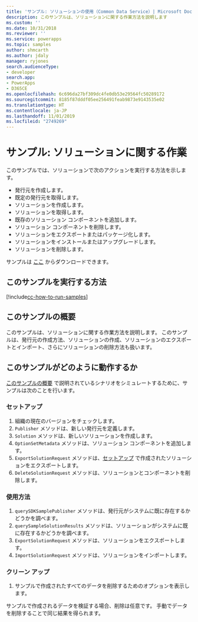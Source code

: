 ```yaml
---
title: 'サンプル: ソリューションの使用（Common Data Service）| Microsoft Docs'
description: このサンプルは、ソリューションに関する作業方法を説明します
ms.custom: ''
ms.date: 10/31/2018
ms.reviewer: ''
ms.service: powerapps
ms.topic: samples
author: shmcarth
ms.author: jdaly
manager: ryjones
search.audienceType:
- developer
search.app:
- PowerApps
- D365CE
ms.openlocfilehash: 6c696da27bf309dc4fe0db53e29564fc50289172
ms.sourcegitcommit: 8185f87dddf05ee256491feab9873e9143535e02
ms.translationtype: HT
ms.contentlocale: ja-JP
ms.lasthandoff: 11/01/2019
ms.locfileid: "2749269"
---
```

# <a name="sample-work-with-solutions"></a>サンプル: ソリューションに関する作業

<!-- https://docs.microsoft.com/dynamics365/customer-engagement/developer/sample-work-solutions -->

このサンプルでは、ソリューションで次のアクションを実行する方法を示します。

- 発行元を作成します。
- 既定の発行元を取得します。
- ソリューションを作成します。
- ソリューションを取得します。
- 既存のソリューション コンポーネントを追加します。
- ソリューション コンポーネントを削除します。
- ソリューションをエクスポートまたはパッケージ化します。
- ソリューションをインストールまたはアップグレードします。
- ソリューションを削除します。

サンプルは [ここ](https://github.com/Microsoft/PowerApps-Samples/tree/master/cds/orgsvc/C%23/WorkwithSolutions) からダウンロードできます。

## <a name="how-to-run-this-sample"></a>このサンプルを実行する方法

[!include[cc-how-to-run-samples](../../includes/cc-how-to-run-samples.md)]

## <a name="what-this-sample-does"></a>このサンプルの概要

このサンプルは、ソリューションに関する作業方法を説明します。 このサンプルは、発行元の作成方法、ソリューションの作成、ソリューションのエクスポートとインポート、さらにソリューションの削除方法も扱います。

## <a name="how-this-sample-works"></a>このサンプルがどのように動作するか

[このサンプルの概要](#what-this-sample-does) で説明されているシナリオをシミュレートするために、サンプルは次のことを行います。

### <a name="setup"></a>セットアップ

1. 組織の現在のバージョンをチェックします。
1. `Publisher` メソッドは、新しい発行元を定義します。 
1. `Solution` メソッドは、新しいソリューションを作成します。
1. `OptionSetMetadata` メソッドは、ソリューション コンポーネントを追加します。
1. `ExportSolutionRequest` メソッドは、[セットアップ](#setup) で作成されたソリューションをエクスポートします。
1. `DeleteSolutionRequest` メソッドは、ソリューションとコンポーネントを削除します。


### <a name="demonstrate"></a>使用方法
1. `querySDKSamplePublisher` メソッドは、発行元がシステムに既に存在するかどうかを調べます。
1. `querySampleSolutionResults` メソッドは、ソリューションがシステムに既に存在するかどうかを調べます。
1. `ExportSolutionRequest` メソッドは、ソリューションをエクスポートします。 
1. `ImportSolutionRequest` メソッドは、ソリューションをインポートします。

### <a name="clean-up"></a>クリーン アップ

1. サンプルで作成されたすべてのデータを削除するためのオプションを表示します。

サンプルで作成されるデータを検証する場合、削除は任意です。 手動でデータを削除することで同じ結果を得られます。
